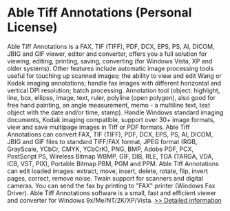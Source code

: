 # Able Tiff Annotations (Personal License)
Able Tiff Annotations is a FAX, TIF (TIFF), PDF, DCX, EPS, PS, AI, DICOM, JBIG and GIF viewer, editor and converter, offers you a full solution for viewing, editing, printing, saving, converting (for Windows Vista, XP and older systems). Other features include automatic image processing tools useful for touching up scanned images; the ability to view and edit Wang or Kodak imaging annotations; handle fax images with different horizontal and vertical DPI resolution; batch processing. Annotation tool (object: highlight, line, box, ellipse, image, text, ruler, polyline (open polygon), also good for free hand painting, an angle measurement, memo - a multiline text, text object with the date and/or time, stamp). Handle Windows standard imaging documents, Kodak imaging compatible, support over 30+ image formats, view and save multipage images in Tiff or PDF formats. Able Tiff Annotations can convert FAX, TIF (TIFF), PDF, DCX, EPS, PS, AI, DICOM, JBIG and GIF files to standard TIFF/FAX format, JPEG format (RGB, GrayScale, YCbCr, CMYK, YCbCrK), PNG, BMP, Adobe PDF, PCX, PostScript PS, Wireless Bitmap WBMP, GIF, DIB, RLE, TGA (TARGA, VDA, ICB, VST, PIX), Portable Bitmap PBM, PGM and PPM. Able Tiff Annotations can edit loaded images: extract, move, insert, delete, rotate, flip, invert pages, correct, remove noise. Twain support for scanners and digital cameras. You can send the fax by printing to "FAX" printer (Windows Fax Driver). Able Tiff Annotations software is a small, fast and efficient viewer and converter for Windows 9x/Me/NT/2K/XP/Vista.
[>> Detailed information](https://secure.shareit.com/shareit/product.html?productid=300373500&affiliateid=200057808)